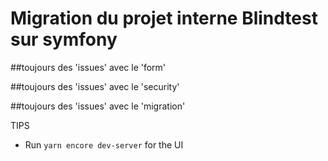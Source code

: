 # Migration du projet interne Blindtest sur symfony


##toujours des 'issues' avec le 'form'

##toujours des 'issues' avec le 'security'

##toujours des 'issues' avec le 'migration'



TIPS
- Run `yarn encore dev-server` for the UI